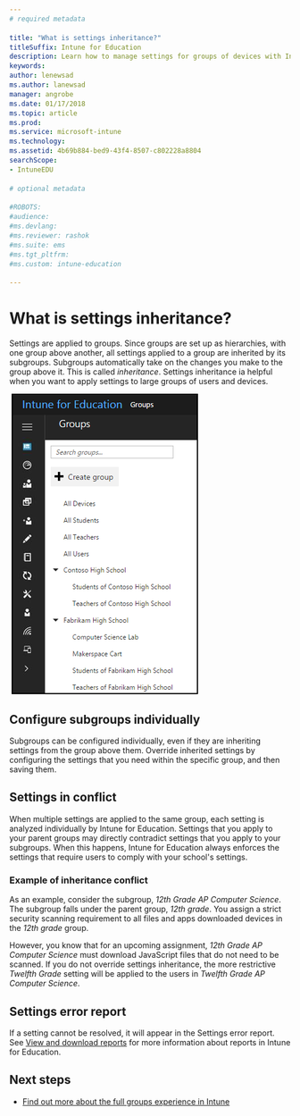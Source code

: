 ```yaml
---
# required metadata

title: "What is settings inheritance?"
titleSuffix: Intune for Education
description: Learn how to manage settings for groups of devices with Intune for Education.
keywords:
author: lenewsad
ms.author: lanewsad
manager: angrobe
ms.date: 01/17/2018
ms.topic: article
ms.prod:
ms.service: microsoft-intune
ms.technology:
ms.assetid: 4b69b884-bed9-43f4-8507-c802228a8804
searchScope:
- IntuneEDU

# optional metadata

#ROBOTS:
#audience:
#ms.devlang:
#ms.reviewer: rashok
#ms.suite: ems
#ms.tgt_pltfrm:
#ms.custom: intune-education

---
```


# What is settings inheritance?

Settings are applied to groups. Since groups are set up as hierarchies, with one group above another, all settings applied to a group are inherited by its subgroups. Subgroups automatically take on the changes you make to the group above it. This is called _inheritance_. Settings inheritance ia helpful when you want to apply settings to large groups of users and devices.  


  ![A tree of groups of and subgroups.](./media/groups-002-inheritance.png)  


## Configure subgroups individually  

Subgroups can be configured individually, even if they are inheriting settings from the group above them. Override inherited settings by configuring the settings that you need within the specific group, and then saving them.

## Settings in conflict  

When multiple settings are applied to the same group, each setting is analyzed individually by Intune for Education. Settings that you apply to your parent groups may directly contradict settings that you apply to your subgroups. When this happens, Intune for Education always enforces the settings that require users to comply with your school's settings.  

### Example of inheritance conflict  

As an example, consider the subgroup, *12th Grade AP Computer Science*. The subgroup falls under the parent group, *12th grade*. You assign a strict security scanning requirement to all files and apps downloaded devices in the *12th grade* group.

However, you know that for an upcoming assignment, *12th Grade AP Computer Science* must download JavaScript files that do not need to be scanned. If you do not override settings inheritance, the more restrictive *Twelfth Grade* setting will be applied to the users in *Twelfth Grade AP Computer Science*.

## Settings error report

If a setting cannot be resolved, it will appear in the Settings error report. See [View and download reports](what-are-reports.md) for more information about reports in Intune for Education.

## Next steps

  - [Find out more about the full groups experience in Intune](https://docs.microsoft.com/intune/deploy-use/use-groups-to-manage-users-and-devices-with-microsoft-intune)
